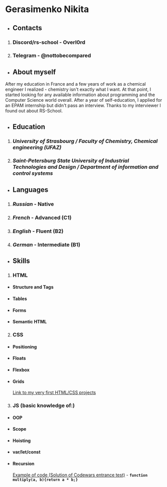 # Gerasimenko Nikita
* ## Contacts
1. ### Discord/rs-school - OverI0rd
2. ### Telegram - @nottobecompared
* ## About myself
After my education in France and a few years of work as a chemical engineer I realized - chemistry isn't exactly what I want.  At that point, I started looking for any available information about programming and the Computer Science world overall.
After a year of self-education, I applied for an EPAM internship but didn't pass an interview. 
Thanks to my interviewer I found out about RS-School. 
* ## Education
1. ### _**University of Strasbourg** / Faculty of Chemistry, Chemical engineering (UFAZ)_
2. ### _**Saint-Petersburg State University of Industrial Technologies and Design** / Department of information and control systems_
* ## Languages
1. ### _Russian_ - Native
2. ### _French_ - Advanced (C1)
3. ### _English_ - Fluent (B2)
4. ### _German_ - Intermediate (B1)
* ## Skills
1. ### HTML
* #### Structure and Tags
* #### Tables
* #### Forms
* #### Semantic HTML
2. ### CSS
* #### Positioning
* #### Floats
* #### Flexbox
* #### Grids
  [Link to my very first HTML/CSS projects](https://www.freecodecamp.org/certification/overl0rd/responsive-web-design)
3. ### JS (basic knowledge of:)
* #### OOP
* #### Scope
* #### Hoisting
* #### var/let/const
* #### Recursion
  [Example of code (Solution of Codewars entrance test)](https://www.codewars.com/kata/50654ddff44f800200000004/train/javascript) - 
  **```function multiply(a, b){return a * b;}```**
